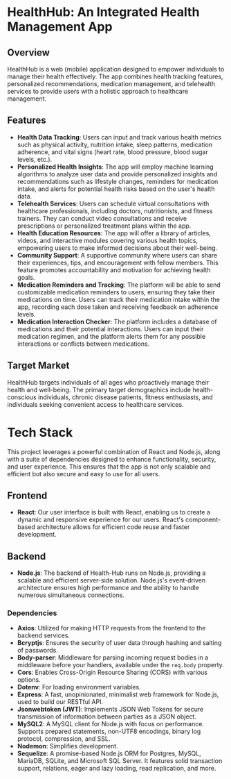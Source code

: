 
# HealthHub: An Integrated Health Management App

## Overview

HealthHub is a web (mobile) application designed to empower individuals to manage their health effectively. The app combines health tracking features, personalized recommendations, medication management, and telehealth services to provide users with a holistic approach to healthcare management.

## Features

- **Health Data Tracking**: Users can input and track various health metrics such as physical activity, nutrition intake, sleep patterns, medication adherence, and vital signs (heart rate, blood pressure, blood sugar levels, etc.).
- **Personalized Health Insights**: The app will employ machine learning algorithms to analyze user data and provide personalized insights and recommendations such as lifestyle changes, reminders for medication intake, and alerts for potential health risks based on the user's health data.
- **Telehealth Services**: Users can schedule virtual consultations with healthcare professionals, including doctors, nutritionists, and fitness trainers. They can conduct video consultations and receive prescriptions or personalized treatment plans within the app.
- **Health Education Resources**: The app will offer a library of articles, videos, and interactive modules covering various health topics, empowering users to make informed decisions about their well-being.
- **Community Support**: A supportive community where users can share their experiences, tips, and encouragement with fellow members. This feature promotes accountability and motivation for achieving health goals.
- **Medication Reminders and Tracking**: The platform will be able to send customizable medication reminders to users, ensuring they take their medications on time. Users can track their medication intake within the app, recording each dose taken and receiving feedback on adherence levels.
- **Medication Interaction Checker**: The platform includes a database of medications and their potential interactions. Users can input their medication regimen, and the platform alerts them for any possible interactions or conflicts between medications.

## Target Market

HealthHub targets individuals of all ages who proactively manage their health and well-being. The primary target demographics include health-conscious individuals, chronic disease patients, fitness enthusiasts, and individuals seeking convenient access to healthcare services.

# Tech Stack

This project leverages a powerful combination of React and Node.js, along with a suite of dependencies designed to enhance functionality, security, and user experience. This ensures that the app is not only scalable and efficient but also secure and easy to use for all users.

## Frontend

- **React**: Our user interface is built with React, enabling us to create a dynamic and responsive experience for our users. React's component-based architecture allows for efficient code reuse and faster development.

## Backend

- **Node.js**: The backend of Health-Hub runs on Node.js, providing a scalable and efficient server-side solution. Node.js's event-driven architecture ensures high performance and the ability to handle numerous simultaneous connections.

### Dependencies

- **Axios**: Utilized for making HTTP requests from the frontend to the backend services.
- **Bcryptjs**: Ensures the security of user data through hashing and salting of passwords.
- **Body-parser**: Middleware for parsing incoming request bodies in a middleware before your handlers, available under the `req.body` property.
- **Cors**: Enables Cross-Origin Resource Sharing (CORS) with various options.
- **Dotenv**: For loading environment variables.
- **Express**: A fast, unopinionated, minimalist web framework for Node.js, used to build our RESTful API.
- **Jsonwebtoken (JWT)**: Implements JSON Web Tokens for secure transmission of information between parties as a JSON object.
- **MySQL2**: A MySQL client for Node.js with focus on performance. Supports prepared statements, non-UTF8 encodings, binary log protocol, compression, and SSL.
- **Nodemon**: Simplifies development.
- **Sequelize**: A promise-based Node.js ORM for Postgres, MySQL, MariaDB, SQLite, and Microsoft SQL Server. It features solid transaction support, relations, eager and lazy loading, read replication, and more.
